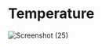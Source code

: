 # Temperature

![Screenshot (25)](https://github.com/kajal1707/Temperature/assets/97467080/1bbfabaa-3b4d-4c43-ac5a-0c5771be2622)
